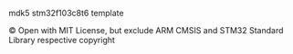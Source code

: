 mdk5 stm32f103c8t6 template

© Open with MIT License, but exclude ARM CMSIS and STM32 Standard Library respective copyright